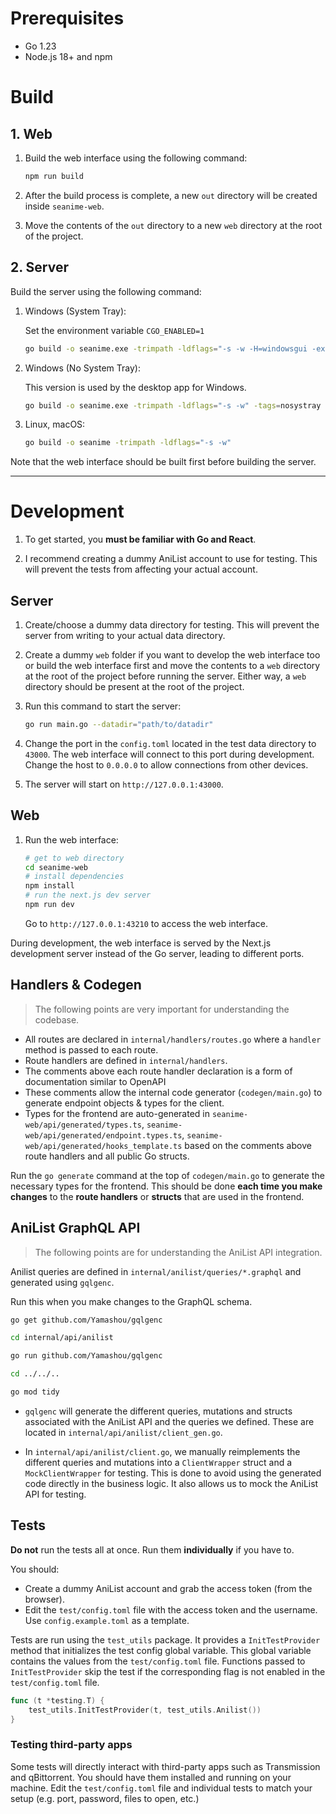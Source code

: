 # Prerequisites

- Go 1.23
- Node.js 18+ and npm

# Build

## 1. Web

1. Build the web interface using the following command:

	```bash
	npm run build
	```

2. After the build process is complete, a new `out` directory will be created inside `seanime-web`.

3. Move the contents of the `out` directory to a new `web` directory at the root of the project.

## 2. Server

Build the server using the following command:

1. Windows (System Tray):

	Set the environment variable `CGO_ENABLED=1`
	```bash
	go build -o seanime.exe -trimpath -ldflags="-s -w -H=windowsgui -extldflags '-static'"
	```
2. Windows (No System Tray):

	This version is used by the desktop app for Windows.

	```bash
	go build -o seanime.exe -trimpath -ldflags="-s -w" -tags=nosystray
	```

3. Linux, macOS:

	```bash
	go build -o seanime -trimpath -ldflags="-s -w"
	```
 
Note that the web interface should be built first before building the server.

---

# Development

1. To get started, you **must be familiar with Go and React**.

2. I recommend creating a dummy AniList account to use for testing. This will prevent the tests from affecting your actual account.

## Server

1. Create/choose a dummy data directory for testing.
This will prevent the server from writing to your actual data directory.

2. Create a dummy `web` folder if you want to develop the web interface too or build the web interface first and move the contents to a `web` directory at the root of the project before running the server.
Either way, a `web` directory should be present at the root of the project.
3. Run this command to start the server:
	```bash
	go run main.go --datadir="path/to/datadir"
	```

4. Change the port in the `config.toml` located in the test data directory to `43000`. The web interface will connect to this port during development. Change the host to `0.0.0.0` to allow connections from other devices.

5. The server will start on `http://127.0.0.1:43000`.

## Web

1. Run the web interface:

	```bash
	# get to web directory
	cd seanime-web
	# install dependencies
	npm install
	# run the next.js dev server
	npm run dev
	```
	
	Go to `http://127.0.0.1:43210` to access the web interface.

During development, the web interface is served by the Next.js development server instead of the Go server,
leading to different ports.

## Handlers & Codegen

> The following points are very important for understanding the codebase.

- All routes are declared in `internal/handlers/routes.go` where a `handler` method is passed to each route.
- Route handlers are defined in `internal/handlers`.
- The comments above each route handler declaration is a form of documentation similar to OpenAPI
- These comments allow the internal code generator (`codegen/main.go`) to generate endpoint objects & types for the client.
- Types for the frontend are auto-generated in `seanime-web/api/generated/types.ts`, `seanime-web/api/generated/endpoint.types.ts`, `seanime-web/api/generated/hooks_template.ts` based on the comments above route handlers and all public Go structs. 

Run the `go generate` command at the top of `codegen/main.go` to generate the necessary types for the frontend.
This should be done **each time you make changes** to the **route handlers** or **structs** that are used in the frontend.


## AniList GraphQL API

> The following points are for understanding the AniList API integration.

Anilist queries are defined in `internal/anilist/queries/*.graphql` and generated using `gqlgenc`.

Run this when you make changes to the GraphQL schema.

```bash
go get github.com/Yamashou/gqlgenc
```
```bash
cd internal/api/anilist
```
```bash
go run github.com/Yamashou/gqlgenc
```
```bash
cd ../../..
```
```bash
go mod tidy
```

- `gqlgenc` will generate the different queries, mutations and structs associated with the AniList API and the queries we defined.
These are located in `internal/api/anilist/client_gen.go`.


- In `internal/api/anilist/client.go`, we manually reimplements the different queries and mutations into a `ClientWrapper` struct and a `MockClientWrapper` for testing.
This is done to avoid using the generated code directly in the business logic. It also allows us to mock the AniList API for testing.

## Tests

**Do not** run the tests all at once. Run them **individually** if you have to.

You should:
- Create a dummy AniList account and grab the access token (from the browser).
- Edit the `test/config.toml` file with the access token and the username. Use `config.example.toml` as a template.

Tests are run using the `test_utils` package. It provides a `InitTestProvider` method that initializes the test config global variable.
This global variable contains the values from the `test/config.toml` file.
Functions passed to `InitTestProvider` skip the test if the corresponding flag is not enabled in the `test/config.toml` file.

```go
func (t *testing.T) {
	test_utils.InitTestProvider(t, test_utils.Anilist())
}
```


### Testing third-party apps

Some tests will directly interact with third-party apps such as Transmission and qBittorrent. You should have them installed and running on your machine.
Edit the `test/config.toml` file and individual tests to match your setup (e.g. port, password, files to open, etc.)
